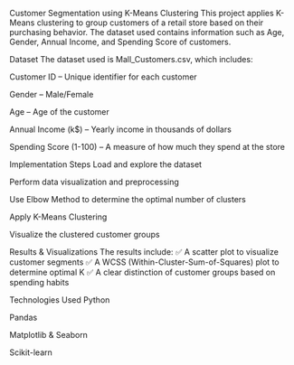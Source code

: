 Customer Segmentation using K-Means Clustering
This project applies K-Means clustering to group customers of a retail store based on their purchasing behavior. The dataset used contains information such as Age, Gender, Annual Income, and Spending Score of customers.

Dataset
The dataset used is Mall_Customers.csv, which includes:

Customer ID – Unique identifier for each customer

Gender – Male/Female

Age – Age of the customer

Annual Income (k$) – Yearly income in thousands of dollars

Spending Score (1-100) – A measure of how much they spend at the store

Implementation Steps
Load and explore the dataset

Perform data visualization and preprocessing

Use Elbow Method to determine the optimal number of clusters

Apply K-Means Clustering

Visualize the clustered customer groups

Results & Visualizations
The results include:
✅ A scatter plot to visualize customer segments
✅ A WCSS (Within-Cluster-Sum-of-Squares) plot to determine optimal K
✅ A clear distinction of customer groups based on spending habits

Technologies Used
Python

Pandas

Matplotlib & Seaborn

Scikit-learn
